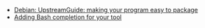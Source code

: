 * [Debian: UpstreamGuide: making your program easy to package](https://wiki.debian.org/UpstreamGuide)
* [Adding Bash completion for your tool](http://eli.thegreenplace.net/2013/12/26/adding-bash-completion-for-your-own-tools-an-example-for-pss/)
